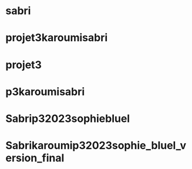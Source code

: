 
# sabri

# projet3karoumisabri
# projet3
# p3karoumisabri
# Sabrip32023sophiebluel
# Sabrikaroumip32023sophie_bluel_version_final
